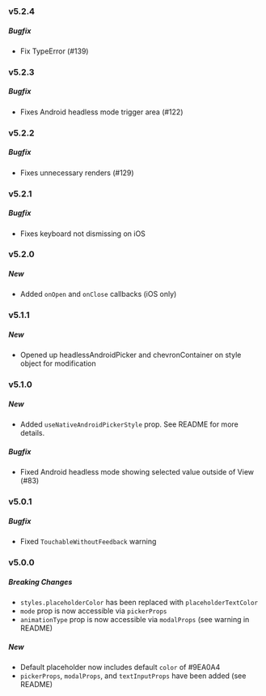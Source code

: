### v5.2.4

##### Bugfix

-   Fix TypeError (#139)

### v5.2.3

##### Bugfix

-   Fixes Android headless mode trigger area (#122)

### v5.2.2

##### Bugfix

-   Fixes unnecessary renders (#129)

### v5.2.1

##### Bugfix

-   Fixes keyboard not dismissing on iOS

### v5.2.0

##### New

-   Added `onOpen` and `onClose` callbacks (iOS only)

### v5.1.1

##### New

-   Opened up headlessAndroidPicker and chevronContainer on style object for modification

### v5.1.0

##### New

-   Added `useNativeAndroidPickerStyle` prop. See README for more details.

##### Bugfix

-   Fixed Android headless mode showing selected value outside of View (#83)

### v5.0.1

##### Bugfix

-   Fixed `TouchableWithoutFeedback` warning

### v5.0.0

##### Breaking Changes

-   `styles.placeholderColor` has been replaced with `placeholderTextColor`
-   `mode` prop is now accessible via `pickerProps`
-   `animationType` prop is now accessible via `modalProps` (see warning in README)

##### New

-   Default placeholder now includes default `color` of #9EA0A4
-   `pickerProps`, `modalProps`, and `textInputProps` have been added (see README)
